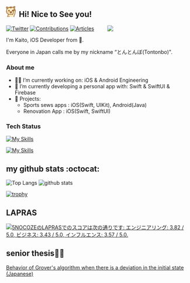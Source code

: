 <!--<h2><img src="https://emojis.slackmojis.com/emojis/images/1531849430/4246/blob-sunglasses.gif?1531849430" width="30"/> Hi! Nice to See you!<img src="https://media.giphy.com/media/12oufCB0MyZ1Go/giphy.gif" width="50"></h2>-->
<h2><img src="./hello-nya.gif" width="30"/> Hi! Nice to See you!</h2>
<img align='right' src="https://media.giphy.com/media/qgQUggAC3Pfv687qPC/giphy.gif" width="45%">


[![Twitter](https://img.shields.io/twitter/follow/Ktombow1110?style=social)](https://twitter.com/Ktombow1110 "Twitter")
[![Contributions](https://badgen.org/img/qiita/KaitoMuraoka/contributions?style=plastic)](https://qiita.com/KaitoMuraoka)
[![Articles](https://badgen.org/img/qiita/KaitoMuraoka/articles?style=plastic)](https://qiita.com/KaitoMuraoka)

I'm Kaito, iOS Developer from 🗼.

Everyone in Japan calls me by my nickname “とんとんぼ(Tontonbo)".

### About me
- 🧑‍💻 I’m currently working on: iOS & Android Engineering
- 🔭 I’m currently developing a personal app with: Swift & SwiftUI & Firebase
- 📱 Projects:
  - Sports sews apps : iOS(Swift, UIKit), Android(Java)
  - Renovation App : iOS(Swift, SwiftUI)

 ### Tech Status
 
 [![My Skills](https://skillicons.dev/icons?i=androidstudio,vim,neovim,git,github,githubactions)](https://skillicons.dev)
 
 [![My Skills](https://skillicons.dev/icons?i=swift,kotlin,java,flutter,lua,md)](https://skillicons.dev)


## my github stats :octocat:

<p align="left"> 
  <img alt="Top Langs" height="150px" src="https://github-readme-stats.vercel.app/api/top-langs/?username=KaitoMuraoka&layout=compact&count_private=true&show_icons=true&theme=onedark" />
  <img alt="github stats" height="150px" src="https://github-readme-stats.vercel.app/api?username=KaitoMuraoka&count_private=true&show_icons=true&show_icons=true&theme=onedark" />
</p>

[![trophy](https://github-profile-trophy.vercel.app/?username=KaitoMuraoka&theme=onedark&column=7
)](https://github.com/ryo-ma/github-profile-trophy)

## LAPRAS
<!--START_SECTION:lapras-card-->
<p ><a href="https://lapras.com/public/5NOCOZE" target="_blank" rel="noopener noreferrer"><img alt="5NOCOZEのLAPRASでのスコアは次の通りです: エンジニアリング: 3.82 / 5.0, ビジネス: 3.43 / 5.0, インフルエンス: 3.57 / 5.0." src="https://lapras-card-generator.vercel.app/api/svg?e=3.82&b=3.43&i=3.57&b1=%23020e27&b2=%230e5593&i1=%2303102f&i2=%231688bf&l=ja" width="400" ></a></p>
<!--END_SECTION:lapras-card-->


## senior thesis👨‍🎓
 [Behavior of Grover's algorithm when there is a deviation in the initial state (Japanese)](./9BSP1118_卒業論文.pdf)
